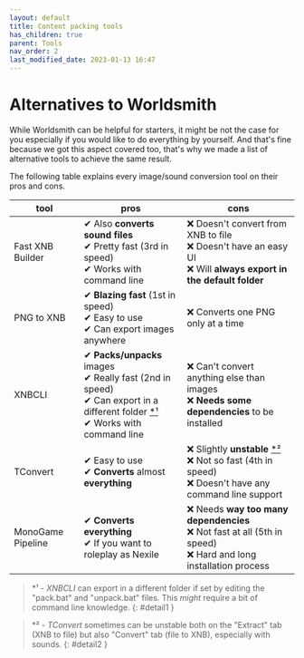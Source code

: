 ```yaml
---
layout: default
title: Content packing tools
has_children: true
parent: Tools
nav_order: 2
last_modified_date: 2023-01-13 16:47
---
```


# Alternatives to Worldsmith

While Worldsmith can be helpful for starters, it might be not the case for you especially if you would like to do everything by yourself. And that's fine because we got this aspect covered too, that's why we made a list of alternative tools to achieve the same result.

The following table explains every image/sound conversion tool on their pros and cons.<!-- more -->

|tool|pros|cons|
|---|---|---|
|Fast XNB Builder|✔ Also **converts sound files**<br>✔ Pretty fast (3rd in speed)<br>✔ Works with command line|❌ Doesn't convert from XNB to file<br>❌ Doesn't have an easy UI<br>❌ Will **always export in the default folder**|
|PNG to XNB|✔ **Blazing fast** (1st in speed)<br>✔ Easy to use<br>✔ Can export images anywhere|❌ Converts one PNG only at a time|
|XNBCLI|✔ **Packs/unpacks** images<br>✔ Really fast (2nd in speed)<br>✔ Can export in a different folder [\*¹](#detail1)<br>✔ Works with command line|❌ Can't convert anything else than images<br>❌ **Needs some dependencies** to be installed|
|TConvert|✔ Easy to use<br>✔ **Converts** almost **everything**|❌ Slightly **unstable** [\*²](#detail2)<br>❌ Not so fast (4th in speed)<br>❌ Doesn't have any command line support|
|MonoGame Pipeline|✔ **Converts everything**<br>✔ If you want to roleplay as Nexile|❌ Needs **way too many dependencies**<br>❌ Not fast at all (5th in speed)<br>❌ Hard and long installation process|

> \*¹ - *XNBCLI* can export in a different folder if set by editing the "pack.bat" and "unpack.bat" files. This *might* require a bit of command line knowledge.
{: #detail1 }

> \*² - *TConvert* sometimes can be unstable both on the "Extract" tab (XNB to file) but also "Convert" tab (file to XNB), especially with sounds.
{: #detail2 }